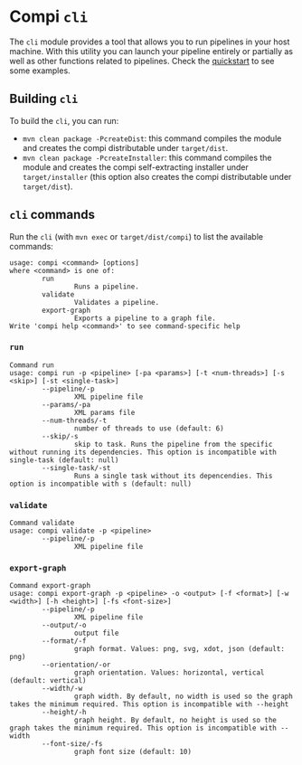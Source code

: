 # Compi `cli`
The `cli` module provides a tool that allows you to run pipelines in your host machine. With this utility you can launch your pipeline entirely or partially as well as other functions related to pipelines. Check the [quickstart](QUICKSTART.md) to see some examples.

## Building `cli`
To build the `cli`, you can run:
- `mvn clean package -PcreateDist`: this command compiles the module and creates the compi distributable under `target/dist`.
- `mvn clean package -PcreateInstaller`: this command compiles the module and creates the compi self-extracting installer under `target/installer` (this option also creates the compi distributable under `target/dist`).

## `cli` commands
Run the `cli` (with `mvn exec` or `target/dist/compi`) to list the available commands:

```
usage: compi <command> [options]
where <command> is one of:
        run
                Runs a pipeline.
        validate
                Validates a pipeline.
        export-graph
                Exports a pipeline to a graph file.
Write 'compi help <command>' to see command-specific help
```

### `run`
```
Command run
usage: compi run -p <pipeline> [-pa <params>] [-t <num-threads>] [-s <skip>] [-st <single-task>]
        --pipeline/-p
                XML pipeline file
        --params/-pa
                XML params file
        --num-threads/-t
                number of threads to use (default: 6)
        --skip/-s
                skip to task. Runs the pipeline from the specific without running its dependencies. This option is incompatible with single-task (default: null)
        --single-task/-st
                Runs a single task without its depencendies. This option is incompatible with s (default: null)
```

### `validate`

```
Command validate
usage: compi validate -p <pipeline>
        --pipeline/-p
                XML pipeline file
```

### `export-graph`
```
Command export-graph
usage: compi export-graph -p <pipeline> -o <output> [-f <format>] [-w <width>] [-h <height>] [-fs <font-size>]
        --pipeline/-p
                XML pipeline file
        --output/-o
                output file
        --format/-f
                graph format. Values: png, svg, xdot, json (default: png)
        --orientation/-or
                graph orientation. Values: horizontal, vertical (default: vertical)
        --width/-w
                graph width. By default, no width is used so the graph takes the minimum required. This option is incompatible with --height
        --height/-h
                graph height. By default, no height is used so the graph takes the minimum required. This option is incompatible with --width
        --font-size/-fs
                graph font size (default: 10)
```